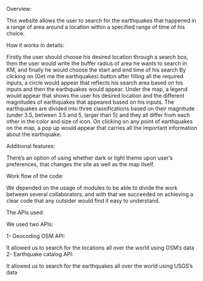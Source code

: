 Overview:

This website allows the user to search for the earthquakes that happened in a range of area around a location within a specified range of time of his choice.

How it works in details:

Firstly the user should choose his desired location through a search box, then the user would write the buffer radius of area he wants to search in KM, and finally he would choose the start and end time of his search By clicking on (Get me the earthquakes) button after filling all the required inputs, a circle would appear that reflects his search area based on his inputs and then the earthquakes would appear. Under the map, a legend would appear that shows the user his desired location and the different magnitudes of earthquakes that appeared based on his inputs. The earthquakes are divided into three classifications based on their magnitude (under 3.5, between 3.5 and 5, larger than 5) and they all differ from each other in the color and size of icon. On clicking on any point of earthquakes on the map, a pop up would appear that carries all the important information about the earthquake.

Additional features:

There’s an option of using whether dark or light theme upon user’s preferences, that changes the site as well as the map itself.

Work flow of the code:

We depended on the usage of modules to be able to divide the work between several collaborators, and with that we succeeded on achieving a clear code that any outsider would find it easy to understand.

The APIs used:

We used two APIs:

1- Geocoding OSM API:

It allowed us to search for the locations all over the world using OSM’s data
2- Earthquake catalog API:

It allowed us to search for the earthquakes all over the world using USGS’s data
